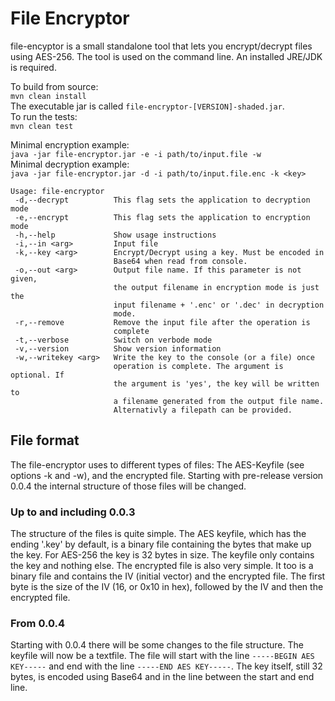# File Encryptor
file-encyptor is a small standalone tool that lets you encrypt/decrypt files using AES-256. The tool is used on the command line. An installed JRE/JDK is required.

To build from source:\
`mvn clean install`\
The executable jar is called `file-encryptor-[VERSION]-shaded.jar`.\
To run the tests:\
`mvn clean test`

Minimal encryption example:\
`java -jar file-encryptor.jar -e -i path/to/input.file -w`\
Minimal decryption example:\
`java -jar file-encryptor.jar -d -i path/to/input.file.enc -k <key>`

```
Usage: file-encryptor
 -d,--decrypt          This flag sets the application to decryption mode
 -e,--encrypt          This flag sets the application to encryption mode
 -h,--help             Show usage instructions
 -i,--in <arg>         Input file
 -k,--key <arg>        Encrypt/Decrypt using a key. Must be encoded in
                       Base64 when read from console.
 -o,--out <arg>        Output file name. If this parameter is not given,
                       the output filename in encryption mode is just the
                       input filename + '.enc' or '.dec' in decryption
                       mode.
 -r,--remove           Remove the input file after the operation is
                       complete
 -t,--verbose          Switch on verbode mode
 -v,--version          Show version information
 -w,--writekey <arg>   Write the key to the console (or a file) once
                       operation is complete. The argument is optional. If
                       the argument is 'yes', the key will be written to
                       a filename generated from the output file name.
                       Alternativly a filepath can be provided.
```

## File format
The file-encryptor uses to different types of files: The AES-Keyfile (see options -k and -w), and the encrypted file. Starting with pre-release version 0.0.4 the internal structure of those files will be changed.

### Up to and including 0.0.3
The structure of the files is quite simple. The AES keyfile, which has the ending '.key' by default, is a binary file containing the bytes that make up the key. For AES-256 the key is 32 bytes in size. The keyfile only contains the key and nothing else.
The encrypted file is also very simple. It too is a binary file and contains the IV (initial vector) and the encrypted file. The first byte is the size of the IV (16, or 0x10 in hex), followed by the IV and then the encrypted file.

### From 0.0.4
Starting with 0.0.4 there will be some changes to the file structure. The keyfile will now be a textfile. The file will start with the line ``-----BEGIN AES KEY-----`` and end with the line ``-----END AES KEY-----``. The key itself, still 32 bytes, is encoded using Base64 and in the line between the start and end line.